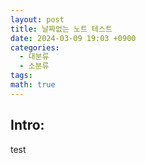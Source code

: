 ```yaml
---
layout: post
title: 날짜없는 노트 테스트
date: 2024-03-09 19:03 +0900
categories:
  - 대분류
  - 소분류
tags: 
math: true
---
```


## Intro: 

test